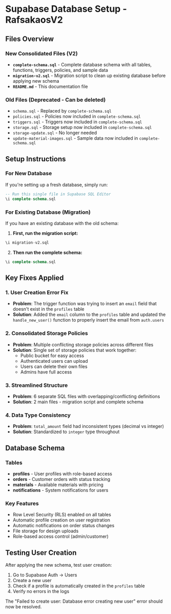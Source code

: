 # Supabase Database Setup - RafsakaosV2

## Files Overview

### New Consolidated Files (V2)
- **`complete-schema.sql`** - Complete database schema with all tables, functions, triggers, policies, and sample data
- **`migration-v2.sql`** - Migration script to clean up existing database before applying new schema
- **`README.md`** - This documentation file

### Old Files (Deprecated - Can be deleted)
- `schema.sql` - Replaced by `complete-schema.sql`
- `policies.sql` - Policies now included in `complete-schema.sql`
- `triggers.sql` - Triggers now included in `complete-schema.sql`
- `storage.sql` - Storage setup now included in `complete-schema.sql`
- `storage-update.sql` - No longer needed
- `update-material-images.sql` - Sample data now included in `complete-schema.sql`

## Setup Instructions

### For New Database
If you're setting up a fresh database, simply run:
```sql
-- Run this single file in Supabase SQL Editor
\i complete-schema.sql
```

### For Existing Database (Migration)
If you have an existing database with the old schema:

1. **First, run the migration script:**
```sql
\i migration-v2.sql
```

2. **Then run the complete schema:**
```sql
\i complete-schema.sql
```

## Key Fixes Applied

### 1. User Creation Error Fix
- **Problem**: The trigger function was trying to insert an `email` field that doesn't exist in the `profiles` table
- **Solution**: Added the `email` column to the `profiles` table and updated the `handle_new_user()` function to properly insert the email from `auth.users`

### 2. Consolidated Storage Policies
- **Problem**: Multiple conflicting storage policies across different files
- **Solution**: Single set of storage policies that work together:
  - Public bucket for easy access
  - Authenticated users can upload
  - Users can delete their own files
  - Admins have full access

### 3. Streamlined Structure
- **Problem**: 6 separate SQL files with overlapping/conflicting definitions
- **Solution**: 2 main files - migration script and complete schema

### 4. Data Type Consistency
- **Problem**: `total_amount` field had inconsistent types (decimal vs integer)
- **Solution**: Standardized to `integer` type throughout

## Database Schema

### Tables
- **profiles** - User profiles with role-based access
- **orders** - Customer orders with status tracking
- **materials** - Available materials with pricing
- **notifications** - System notifications for users

### Key Features
- Row Level Security (RLS) enabled on all tables
- Automatic profile creation on user registration
- Automatic notifications on order status changes
- File storage for design uploads
- Role-based access control (admin/customer)

## Testing User Creation

After applying the new schema, test user creation:

1. Go to Supabase Auth → Users
2. Create a new user
3. Check if a profile is automatically created in the `profiles` table
4. Verify no errors in the logs

The "Failed to create user: Database error creating new user" error should now be resolved.